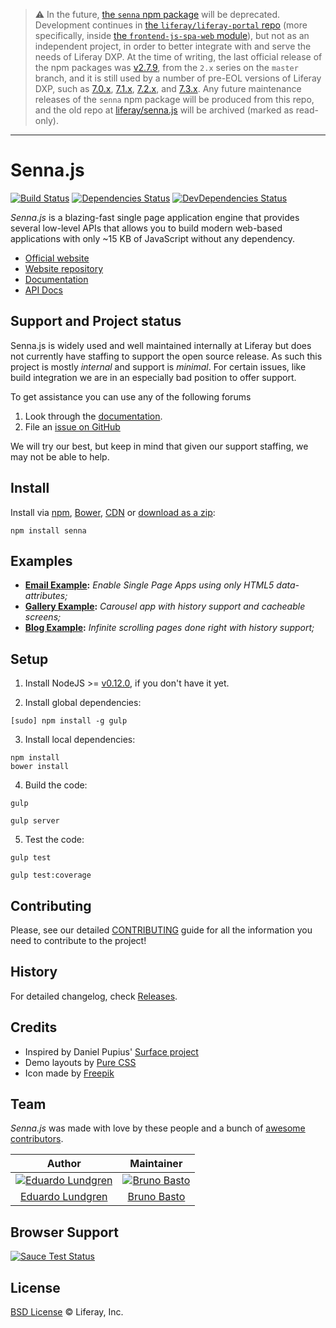 > :warning: In the future, [the `senna` npm package](https://npmjs.com/package/senna) will be deprecated. Development continues in [the `liferay/liferay-portal` repo](https://github.com/liferay/liferay-portal) (more specifically, inside [the `frontend-js-spa-web` module](https://github.com/liferay/liferay-portal/tree/master/modules/apps/frontend-js/frontend-js-spa-web)), but not as an independent project, in order to better integrate with and serve the needs of Liferay DXP. At the time of writing, the last official release of the npm packages was [v2.7.9](https://github.com/liferay/senna.js/tree/v2.7.9), from the `2.x` series on the `master` branch, and it is still used by a number of pre-EOL versions of Liferay DXP, such as [7.0.x](https://github.com/liferay/liferay-portal/blob/6b14c8e0496926309a5fac347cb2d342d7412c1f/modules/apps/foundation/frontend-js/frontend-js-spa-web/package.json#L6), [7.1.x](https://github.com/liferay/liferay-portal/blob/d9a4b24bf1871d509c2bb12e38669bb8552db1a5/modules/apps/frontend-js/frontend-js-spa-web/package.json#L17), [7.2.x](https://github.com/liferay/liferay-portal/blob/ded0e9390637985231e962e4ad4cfa4639eabb26/modules/apps/frontend-js/frontend-js-spa-web/package.json#L6), and [7.3.x](https://github.com/liferay/liferay-portal/blob/c940e8fd455d59fe05fd2038410070412411947c/modules/apps/frontend-js/frontend-js-spa-web/package.json#L6). Any future maintenance releases of the `senna` npm package will be produced from this repo, and the old repo at [liferay/senna.js](https://github.com/liferay/senna.js) will be archived (marked as read-only).

---

# Senna.js

[![Build Status](http://img.shields.io/travis/liferay/senna.js/master.svg?style=flat)](https://travis-ci.org/liferay/senna.js)
[![Dependencies Status](http://img.shields.io/david/liferay/senna.js.svg?style=flat)](https://david-dm.org/liferay/senna.js#info=dependencies)
[![DevDependencies Status](http://img.shields.io/david/dev/liferay/senna.js.svg?style=flat)](https://david-dm.org/liferay/senna.js#info=devDependencies)

_Senna.js_ is a blazing-fast single page application engine that provides several low-level APIs that allows you to build modern web-based applications with only ~15 KB of JavaScript without any dependency.

-   [Official website](http://sennajs.com)
-   [Website repository](https://github.com/liferay/sennajs.com)
-   [Documentation](http://sennajs.com/docs/)
-   [API Docs](http://sennajs.com/api/)

## Support and Project status

Senna.js is widely used and well maintained internally at Liferay but
does not currently have staffing to support the open source release. As such
this project is mostly _internal_ and support is _minimal_. For certain
issues, like build integration we are in an especially bad position to offer
support.

To get assistance you can use any of the following forums

1. Look through the [documentation](https://sennajs.com).
2. File an [issue on GitHub](https://github.com/liferay/senna.js/issues)

We will try our best, but keep in mind that given our support staffing, we may
not be able to help.

## Install

Install via [npm](https://www.npmjs.com/), [Bower](http://bower.io/), [CDN](http://www.jsdelivr.com/projects/senna.js) or
[download as a zip](https://github.com/liferay/senna.js/archive/master.zip):

```
npm install senna
```

## Examples

-   **[Email Example](http://sennajs.com/examples/email):** _Enable Single Page Apps using only HTML5 data-attributes;_
-   **[Gallery Example](http://sennajs.com/examples/gallery):** _Carousel app with history support and cacheable screens;_
-   **[Blog Example](http://sennajs.com/examples/blog):** _Infinite scrolling pages done right with history support;_

## Setup

1. Install NodeJS >= [v0.12.0](http://nodejs.org/dist/v0.12.0/), if you don't have it yet.

2. Install global dependencies:

```
[sudo] npm install -g gulp
```

3. Install local dependencies:

```
npm install
bower install
```

4. Build the code:

```
gulp
```

```
gulp server
```

5. Test the code:

```
gulp test
```

```
gulp test:coverage
```

## Contributing

Please, see our detailed [CONTRIBUTING](https://github.com/liferay/senna.js/blob/master/CONTRIBUTING.md) guide for all the information you need to contribute to the project!

## History

For detailed changelog, check [Releases](https://github.com/liferay/senna.js/releases).

## Credits

-   Inspired by Daniel Pupius' [Surface project](https://github.com/dpup/surface)
-   Demo layouts by [Pure CSS](http://purecss.io/)
-   Icon made by [Freepik](http://www.freepik.com)

## Team

_Senna.js_ was made with love by these people and a bunch of [awesome contributors](https://github.com/liferay/senna.js/graphs/contributors).

|                                                     Author                                                      |                                              Maintainer                                               |
| :-------------------------------------------------------------------------------------------------------------: | :---------------------------------------------------------------------------------------------------: |
| [![Eduardo Lundgren](https://avatars3.githubusercontent.com/u/113087?s=70)](https://github.com/eduardolundgren) | [![Bruno Basto](https://avatars1.githubusercontent.com/u/156388?s=70)](https://github.com/brunobasto) |
|                             [Eduardo Lundgren](https://github.com/eduardolundgren)                              |                             [Bruno Basto](https://github.com/brunobasto)                              |

## Browser Support

[![Sauce Test Status](https://saucelabs.com/browser-matrix/senna.svg)](https://travis-ci.org/liferay/senna.js)

## License

[BSD License](https://github.com/liferay/senna.js/blob/master/LICENSE.md) © Liferay, Inc.

